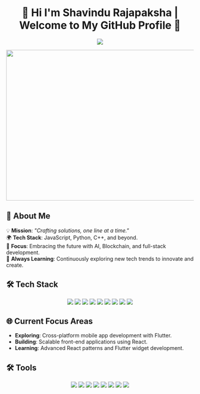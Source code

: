 <h1 align="center">🌟 Hi I'm Shavindu Rajapaksha | Welcome to My GitHub Profile 🌟</h1>


<p align="center">
  <img src="https://readme-typing-svg.herokuapp.com?font=Fira+Code&size=24&duration=3000&pause=1000&color=29F7C0&width=800&lines=Full-Stack+Developer+%7C+Mobile+App+Developer;Passionate+about+Building+Scalable+Apps+and+Systems;Exploring+AI%2C+Blockchain%2C+and+Web3+Technologies;Continuous+Learning+and+Personal+Growth+🚀">
</p>



<p align="center">
  <img src="https://media.giphy.com/media/f3iwJFOVOwuy7K6FFw/giphy.gif" width="720" height="405" />
</p>



## 🚀 About Me  

💡 **Mission**: _"Crafting solutions, one line at a time."_  
🌍 **Tech Stack**: JavaScript, Python, C++, and beyond.  
🎯 **Focus**: Embracing the future with AI, Blockchain, and full-stack development.  
🚀 **Always Learning**: Continuously exploring new tech trends to innovate and create.  



## 🛠️ **Tech Stack**  

<p align="center">
  <img src="https://img.shields.io/badge/JavaScript-F7DF1E?style=for-the-badge&logo=javascript&logoColor=black" />
  <img src="https://img.shields.io/badge/TypeScript-3178C6?style=for-the-badge&logo=typescript&logoColor=white" />
  <img src="https://img.shields.io/badge/Node.js-339933?style=for-the-badge&logo=nodedotjs&logoColor=white" />
  <img src="https://img.shields.io/badge/React-61DAFB?style=for-the-badge&logo=react&logoColor=black" />
  <img src="https://img.shields.io/badge/Flutter-02569B?style=for-the-badge&logo=flutter&logoColor=white" />
  <img src="https://img.shields.io/badge/Express.js-4B4B4B?style=for-the-badge&logo=express&logoColor=white" />
  <img src="https://img.shields.io/badge/Git-F05032?style=for-the-badge&logo=git&logoColor=white" />
  <img src="https://img.shields.io/badge/Docker-2496ED?style=for-the-badge&logo=docker&logoColor=white" />
  <img src="https://img.shields.io/badge/Tailwind_CSS-38B2AC?style=for-the-badge&logo=tailwind-css&logoColor=white" />
</p>






## 🌐 **Current Focus Areas**  

- **Exploring**: Cross-platform mobile app development with Flutter.  
- **Building**: Scalable front-end applications using React.  
- **Learning**: Advanced React patterns and Flutter widget development.  






## 🛠️ **Tools**

<p align="center">
  <img src="https://img.shields.io/badge/VS_Code-007ACC?style=for-the-badge&logo=visual-studio-code&logoColor=white" />
  <img src="https://img.shields.io/badge/Android_Studio-3DDC84?style=for-the-badge&logo=android-studio&logoColor=white" />
  <img src="https://img.shields.io/badge/Xcode-147EFB?style=for-the-badge&logo=xcode&logoColor=white" />
  <img src="https://img.shields.io/badge/Figma-F24E1E?style=for-the-badge&logo=figma&logoColor=white" />
  <img src="https://img.shields.io/badge/IntelliJ-AB00FF?style=for-the-badge&logo=intellij-idea&logoColor=white" />
    <img src="https://img.shields.io/badge/Postman-FF6C37?style=for-the-badge&logo=postman&logoColor=white" />
  <img src="https://img.shields.io/badge/Eclipse-2C2255?style=for-the-badge&logo=eclipse&logoColor=white" />
  <img src="https://img.shields.io/badge/Jira-0052CC?style=for-the-badge&logo=jira&logoColor=white" />
</p>



